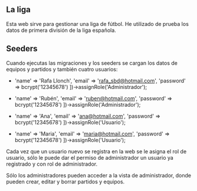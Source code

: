 ## La liga

Esta web sirve para gestionar una liga de fútbol. He utilizado de prueba los datos de primera división de la liga española.

## Seeders

Cuando ejecutas las migraciones y los seeders se cargan los datos de equipos y partidos y también cuatro usuarios:

-   'name' => 'Rafa Llonch',
    'email' => 'rafa_sbd@hotmail.com',
    'password' => bcrypt('12345678')
    ])->assignRole('Administrador');

-   'name' => 'Rubén',
    'email' => 'ruben@hotmail.com',
    'password' => bcrypt('12345678')
    ])->assignRole('Administrador');

-   'name' => 'Ana',
    'email' => 'ana@hotmail.com',
    'password' => bcrypt('12345678')
    ])->assignRole('Usuario');

-   'name' => 'Maria',
    'email' => 'maria@hotmail.com',
    'password' => bcrypt('12345678')
    ])->assignRole('Usuario');

Cada vez que un usuario nuevo se registra en la web se le asigna el rol de usuario, sólo le puede dar el permiso de administrador un usuario ya registrado y con rol de administrador.

Sólo los administradores pueden acceder a la vista de administrador, donde pueden crear, editar y borrar partidos y equipos.

